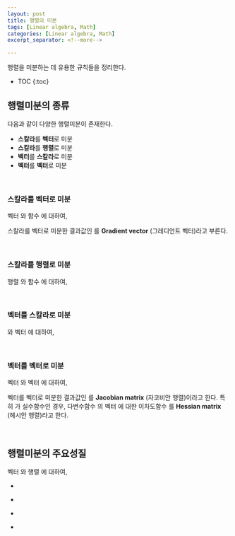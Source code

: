 ```yaml
---
layout: post
title: 행렬의 미분
tags: [Linear algebra, Math]
categories: [Linear algebra, Math]
excerpt_separator: <!--more-->

---
```


행렬을 미분하는 데 유용한 규칙들을 정리한다. 
<!--more-->

* TOC
{:toc}

## 행렬미분의 종류
다음과 같이 다양한 행렬미분이 존재한다. 
* **스칼라**를 **벡터**로 미분
* **스칼라**를 **행렬**로 미분
* **벡터**를 **스칼라**로 미분
* **벡터**를 **벡터**로 미분

<br/>

### 스칼라를 벡터로 미분

벡터 <span><script type="math/tex">\mathbf{x} \in \mathbb{R}^n</script></span> 와 함수 <span><script type="math/tex">y = f(\mathbf{x}) \in \mathbb{R}</script></span> 에 대하여, 

<div class="math"><script type="math/tex; mode=display">
\nabla f \equiv \frac{\partial f}{\partial \mathbf{x}} = 
\begin{bmatrix}
\dfrac{\partial y}{\partial x_1} & \cdots & \dfrac{\partial y}{\partial x_n}
\end{bmatrix}^\mathsf{T} \in \mathbb{R}^n
</script></div>

스칼라를 벡터로 미분한 결과값인 <span><script type="math/tex">\nabla f</script></span> 를 **Gradient vector** (그레디언트 벡터)라고 부른다. 

<br/>

### 스칼라를 행렬로 미분

행렬 <span><script type="math/tex">\mathbf{X} = [x_{ij}] \in \mathbb{R}^{m \times n}</script></span> 와 함수 <span><script type="math/tex">y = f(\mathbf{X}) \in \mathbb{R}</script></span> 에 대하여, 

<div class="math"><script type="math/tex; mode=display">
\frac{\partial y}{\partial \mathbf{X}} = 
\begin{bmatrix}
\dfrac{\partial y}{\partial x_{11}} & \cdots & \dfrac{\partial y}{\partial x_{1n}} \\
\vdots & \ddots & \vdots \\
\dfrac{\partial y}{\partial x_{m1}} & \cdots & \dfrac{\partial y}{\partial x_{mn}} 
\end{bmatrix} \in \mathbb{R}^{m \times n}
</script></div>

<br/>

### 벡터를 스칼라로 미분

<span><script type="math/tex">x \in \mathbb{R}</script></span> 와 벡터 <span><script type="math/tex">\mathbf{y} = [y_1 \cdots y_m]^\mathsf{T}</script></span> <span><script type="math/tex">= [f_1(x) \cdots f_m(x)]^\mathsf{T}</script></span> <span><script type="math/tex">= \mathbf{f}(x) \in \mathbb{R}^m</script></span> 에 대하여,

<div class="math"><script type="math/tex; mode=display">
\frac{\partial \mathbf{f}}{\partial x} = \left[ \frac{\partial y_1}{\partial x} \cdots \frac{\partial y_m}{\partial x} \right] \in \mathbb{R}^{1 \times m}
</script></div>

<br/>

### 벡터를 벡터로 미분

벡터 <span><script type="math/tex">\mathbf{x} \in \mathbb{R}^n</script></span> 와 벡터 <span><script type="math/tex">\mathbf{y} = \mathbf{f}(\mathbf{x}) \in \mathbb{R}^m</script></span>에 대하여, 


<div class="math"><script type="math/tex; mode=display">
\mathbf{J} \equiv \frac{\partial \mathbf{f}}{\partial \mathbf{x}} = 
\begin{bmatrix}
\dfrac{\partial y_1}{\partial x_1} & \cdots & \dfrac{\partial y_1}{\partial x_n} \\
\vdots & \ddots & \vdots \\
\dfrac{\partial y_m}{\partial x_1} & \cdots & \dfrac{\partial y_m}{\partial x_n}
\end{bmatrix}  \in \mathbb{R}^{m \times n}
</script></div>

벡터를 벡터로 미분한 결과값인 <span><script type="math/tex">\mathbf{J}</script></span>를 **Jacobian matrix** (자코비안 행렬)이라고 한다. 특히 <span><script type="math/tex">y = f(\mathbf{x}) \in \mathbb{R}</script></span> 가 실수함수인 경우, 다변수함수 <span><script type="math/tex">f</script></span>의 벡터 <span><script type="math/tex">\mathbf{x}</script></span>에 대한 이차도함수 <span><script type="math/tex">\mathbf{H} \in \mathbb{R}^{n \times n}</script></span>를 **Hessian matrix** (헤시안 행렬)라고 한다. 


<div class="math"><script type="math/tex; mode=display">
\begin{aligned}
\mathbf{H} 
&\equiv \frac{\partial^2 y}{\partial \mathbf{x}^2} = 
\frac{\partial}{\partial \mathbf{x}} \nabla f = \mathbf{J}(\nabla f) \\\\
&= \begin{bmatrix}
\dfrac{\partial^2 y}{\partial x_1^2} & \cdots & \dfrac{\partial^2 y}{\partial x_1 \partial x_n} \\
\vdots & \ddots & \vdots \\
\dfrac{\partial^2 y}{\partial x_n \partial x_1} & \cdots & \dfrac{\partial^2 y}{\partial x_n^2} 
\end{bmatrix} 
\end{aligned} 
</script></div>

<br/>

## 행렬미분의 주요성질

벡터 <span><script type="math/tex">\mathbf{x}, \mathbf{w} \in \mathbb{R}^n</script></span>와 행렬 <span><script type="math/tex">\mathbf{A}, \mathbf{B} \in \mathbb{R}^{n \times n}</script></span>에 대하여, 

* <span><script type="math/tex">\dfrac{\partial}{\partial \mathbf{x}} \mathbf{w}^\mathsf{T} \mathbf{x} = \dfrac{\partial}{\partial \mathbf{x}} \mathbf{x}^\mathsf{T} \mathbf{w} = \mathbf{w}</script></span>

* <span><script type="math/tex">\dfrac{\partial}{\partial \mathbf{x}} \mathbf{x}^\mathsf{T} \mathbf{A} \mathbf{x} = (\mathbf{A} + \mathbf{A}^\mathsf{T}) ~\mathbf{x}</script></span>

* <span><script type="math/tex">\dfrac{\partial}{\partial \mathbf{A}} \text{tr}(\mathbf{B}\mathbf{A}) = \mathbf{B}^\mathsf{T}</script></span>

* <span><script type="math/tex">\dfrac{\partial}{\partial \mathbf{A}} \log(\det{\mathbf{A}}) = (\mathbf{A}^{-1})^\mathsf{T}</script></span>



